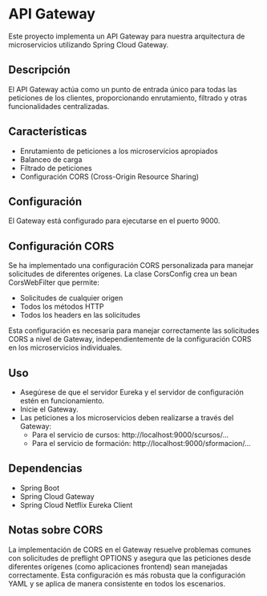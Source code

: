 # API Gateway

Este proyecto implementa un API Gateway para nuestra arquitectura de microservicios utilizando Spring Cloud Gateway.

## Descripción

El API Gateway actúa como un punto de entrada único para todas las peticiones de los clientes, proporcionando enrutamiento, filtrado y otras funcionalidades centralizadas.

## Características

- Enrutamiento de peticiones a los microservicios apropiados
- Balanceo de carga
- Filtrado de peticiones
- Configuración CORS (Cross-Origin Resource Sharing)

## Configuración

El Gateway está configurado para ejecutarse en el puerto 9000.


## Configuración CORS
Se ha implementado una configuración CORS personalizada para manejar solicitudes de diferentes orígenes. La clase CorsConfig crea un bean CorsWebFilter que permite:

- Solicitudes de cualquier origen
- Todos los métodos HTTP
- Todos los headers en las solicitudes

Esta configuración es necesaria para manejar correctamente las solicitudes CORS a nivel de Gateway, independientemente de la configuración CORS en los microservicios individuales.

## Uso

- Asegúrese de que el servidor Eureka y el servidor de configuración estén en funcionamiento.
- Inicie el Gateway.
- Las peticiones a los microservicios deben realizarse a través del Gateway:
  - Para el servicio de cursos: http://localhost:9000/scursos/...
  - Para el servicio de formación: http://localhost:9000/sformacion/...



## Dependencias

- Spring Boot
- Spring Cloud Gateway
- Spring Cloud Netflix Eureka Client


## Notas sobre CORS
La implementación de CORS en el Gateway resuelve problemas comunes con solicitudes de preflight OPTIONS y asegura que las peticiones desde diferentes orígenes (como aplicaciones frontend) sean manejadas correctamente. Esta configuración es más robusta que la configuración YAML y se aplica de manera consistente en todos los escenarios.
